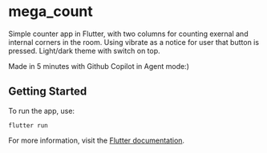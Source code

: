 # mega_count

Simple counter app in Flutter, with two columns for counting exernal and internal corners in the room.
Using vibrate as a notice for user that button is pressed.
Light/dark theme with switch on top.

Made in 5 minutes with Github Copilot in Agent mode:)

## Getting Started

To run the app, use:

```
flutter run
```

For more information, visit the [Flutter documentation](https://docs.flutter.dev/).
